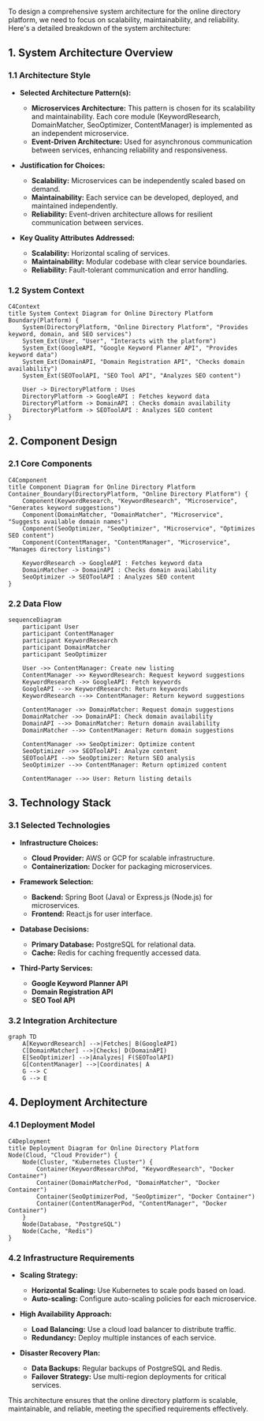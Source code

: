 To design a comprehensive system architecture for the online directory platform, we need to focus on scalability, maintainability, and reliability. Here's a detailed breakdown of the system architecture:

## 1. System Architecture Overview

### 1.1 Architecture Style

- **Selected Architecture Pattern(s):** 
  - **Microservices Architecture:** This pattern is chosen for its scalability and maintainability. Each core module (KeywordResearch, DomainMatcher, SeoOptimizer, ContentManager) is implemented as an independent microservice.
  - **Event-Driven Architecture:** Used for asynchronous communication between services, enhancing reliability and responsiveness.

- **Justification for Choices:**
  - **Scalability:** Microservices can be independently scaled based on demand.
  - **Maintainability:** Each service can be developed, deployed, and maintained independently.
  - **Reliability:** Event-driven architecture allows for resilient communication between services.

- **Key Quality Attributes Addressed:**
  - **Scalability:** Horizontal scaling of services.
  - **Maintainability:** Modular codebase with clear service boundaries.
  - **Reliability:** Fault-tolerant communication and error handling.

### 1.2 System Context

```mermaid
C4Context
title System Context Diagram for Online Directory Platform
Boundary(Platform) {
    System(DirectoryPlatform, "Online Directory Platform", "Provides keyword, domain, and SEO services")
    System_Ext(User, "User", "Interacts with the platform")
    System_Ext(GoogleAPI, "Google Keyword Planner API", "Provides keyword data")
    System_Ext(DomainAPI, "Domain Registration API", "Checks domain availability")
    System_Ext(SEOToolAPI, "SEO Tool API", "Analyzes SEO content")
    
    User -> DirectoryPlatform : Uses
    DirectoryPlatform -> GoogleAPI : Fetches keyword data
    DirectoryPlatform -> DomainAPI : Checks domain availability
    DirectoryPlatform -> SEOToolAPI : Analyzes SEO content
}
```

## 2. Component Design

### 2.1 Core Components

```mermaid
C4Component
title Component Diagram for Online Directory Platform
Container_Boundary(DirectoryPlatform, "Online Directory Platform") {
    Component(KeywordResearch, "KeywordResearch", "Microservice", "Generates keyword suggestions")
    Component(DomainMatcher, "DomainMatcher", "Microservice", "Suggests available domain names")
    Component(SeoOptimizer, "SeoOptimizer", "Microservice", "Optimizes SEO content")
    Component(ContentManager, "ContentManager", "Microservice", "Manages directory listings")
    
    KeywordResearch -> GoogleAPI : Fetches keyword data
    DomainMatcher -> DomainAPI : Checks domain availability
    SeoOptimizer -> SEOToolAPI : Analyzes SEO content
}
```

### 2.2 Data Flow

```mermaid
sequenceDiagram
    participant User
    participant ContentManager
    participant KeywordResearch
    participant DomainMatcher
    participant SeoOptimizer

    User ->> ContentManager: Create new listing
    ContentManager ->> KeywordResearch: Request keyword suggestions
    KeywordResearch ->> GoogleAPI: Fetch keywords
    GoogleAPI -->> KeywordResearch: Return keywords
    KeywordResearch -->> ContentManager: Return keyword suggestions

    ContentManager ->> DomainMatcher: Request domain suggestions
    DomainMatcher ->> DomainAPI: Check domain availability
    DomainAPI -->> DomainMatcher: Return domain availability
    DomainMatcher -->> ContentManager: Return domain suggestions

    ContentManager ->> SeoOptimizer: Optimize content
    SeoOptimizer ->> SEOToolAPI: Analyze content
    SEOToolAPI -->> SeoOptimizer: Return SEO analysis
    SeoOptimizer -->> ContentManager: Return optimized content

    ContentManager -->> User: Return listing details
```

## 3. Technology Stack

### 3.1 Selected Technologies

- **Infrastructure Choices:**
  - **Cloud Provider:** AWS or GCP for scalable infrastructure.
  - **Containerization:** Docker for packaging microservices.

- **Framework Selection:**
  - **Backend:** Spring Boot (Java) or Express.js (Node.js) for microservices.
  - **Frontend:** React.js for user interface.

- **Database Decisions:**
  - **Primary Database:** PostgreSQL for relational data.
  - **Cache:** Redis for caching frequently accessed data.

- **Third-Party Services:**
  - **Google Keyword Planner API**
  - **Domain Registration API**
  - **SEO Tool API**

### 3.2 Integration Architecture

```mermaid
graph TD
    A[KeywordResearch] -->|Fetches| B(GoogleAPI)
    C[DomainMatcher] -->|Checks| D(DomainAPI)
    E[SeoOptimizer] -->|Analyzes| F(SEOToolAPI)
    G[ContentManager] -->|Coordinates| A
    G --> C
    G --> E
```

## 4. Deployment Architecture

### 4.1 Deployment Model

```mermaid
C4Deployment
title Deployment Diagram for Online Directory Platform
Node(Cloud, "Cloud Provider") {
    Node(Cluster, "Kubernetes Cluster") {
        Container(KeywordResearchPod, "KeywordResearch", "Docker Container")
        Container(DomainMatcherPod, "DomainMatcher", "Docker Container")
        Container(SeoOptimizerPod, "SeoOptimizer", "Docker Container")
        Container(ContentManagerPod, "ContentManager", "Docker Container")
    }
    Node(Database, "PostgreSQL")
    Node(Cache, "Redis")
}
```

### 4.2 Infrastructure Requirements

- **Scaling Strategy:**
  - **Horizontal Scaling:** Use Kubernetes to scale pods based on load.
  - **Auto-scaling:** Configure auto-scaling policies for each microservice.

- **High Availability Approach:**
  - **Load Balancing:** Use a cloud load balancer to distribute traffic.
  - **Redundancy:** Deploy multiple instances of each service.

- **Disaster Recovery Plan:**
  - **Data Backups:** Regular backups of PostgreSQL and Redis.
  - **Failover Strategy:** Use multi-region deployments for critical services.

This architecture ensures that the online directory platform is scalable, maintainable, and reliable, meeting the specified requirements effectively.